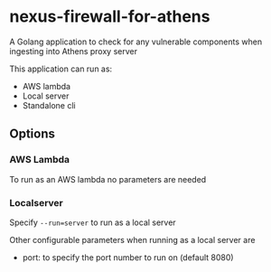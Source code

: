 # nexus-firewall-for-athens

A Golang application to check for any vulnerable components when ingesting into Athens proxy server

This application can run as:
 - AWS lambda
 - Local server
 - Standalone cli
 
## Options
### AWS Lambda
To run as an AWS lambda no parameters are needed

### Localserver
Specify `--run=server` to run as a local server
    
Other configurable parameters when running as a local server are
- port: to specify the port number to run on (default 8080)
